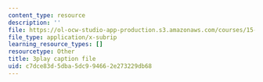 ```yaml
---
content_type: resource
description: ''
file: https://ol-ocw-studio-app-production.s3.amazonaws.com/courses/15-s50-how-to-win-at-texas-holdem-poker-january-iap-2016/c7dce83d5dba5dc994662e273229db68_uFsM8pc36QQ.vtt
file_type: application/x-subrip
learning_resource_types: []
resourcetype: Other
title: 3play caption file
uid: c7dce83d-5dba-5dc9-9466-2e273229db68
---
```

